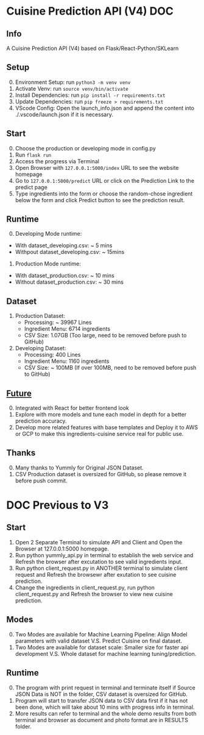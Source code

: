 # Cuisine Prediction API (V4) DOC

## Info
A Cuisine Prediction API (V4) based on Flask/React-Python/SKLearn

## Setup
0. Environment Setup: run `python3 -m venv venv`
1. Activate Venv: run `source venv/bin/activate`
2. Install Dependencies: run `pip install -r requirements.txt`
3. Update Dependencies: run `pip freeze > requirements.txt`
4. VScode Config: Open the launch_info.json and append the content into ./.vscode/launch.json if it is necessary.

## Start
0. Choose the production or developing mode in config.py
1. Run `flask run`
2. Access the progress via Terminal
3. Open Browser with `127.0.0.1:5000/index` URL to see the website homepage
4. Go to `127.0.0.1:5000/predict` URL or click on the Prediction Link to the predict page
5. Type ingredients into the form or choose the random-chose ingredient below the form and click Predict button to see the prediction result.

## Runtime
0. Developing Mode runtime:
- With dataset_developing.csv: ~ 5 mins
- Withpout dataset_developing.csv: ~ 15mins
1. Production Mode runtime:
- With dataset_production.csv: ~ 10 mins
- Without dataset_production.csv: ~ 30 mins

## Dataset
1. Production Dataset:
   - Processing: ~ 39967 Lines
   - Ingredient Menu: 6714 ingredients
   - CSV Size: 1.07GB (Too large, need to be removed before push to GitHub)
2. Developing Dataset:
   - Processing: 400 Lines
   - Ingredient Menu: 1160 ingredients
   - CSV Size: ~ 100MB (If over 100MB, need to be removed before push to GitHub)

## [Future](./DESIGN.md)
0. Integrated with React for better frontend look
1. Explore with more models and tune each model in depth for a better prediction accuracy.
2. Develop more related features with base templates and Deploy it to AWS or GCP to make this ingredients-cuisine service real for public use.

## Thanks
0. Many thanks to Yummly for Original JSON Dataset.
1. CSV Production dataset is oversized for GitHub, so please remove it before push commit.


# DOC Previous to V3
## Start
1. Open 2 Separate Terminal to simulate API and Client and Open the Browser at 127.0.0.1:5000 homepage.
2. Run python yummly_api.py in terminal to establish the web service and Refresh the browser after excutation to see valid ingredients input.
3. Run python client_request.py in ANOTHER terminal to simulate client request and Refresh the browsewr after exutation to see cuisine prediction.
4. Change the ingredients in client_request.py, run python client_request.py and Refresh the browser to view new cuisine prediction.

## Modes
0. Two Modes are available for Machine Learning Pipeline: Align Model parameters with valid dataset V.S. Predict Cuisine on final dataset.
1. Two Modes are available for dataset scale: Smaller size for faster api development V.S. Whole dataset for machine learning tuning/prediction.

## Runtime
0. The program with print request in terminal and terminate itself if Source JSON Data is NOT in the folder, CSV dataset is oversized for GitHub.
1. Program will start to transfer JSON data to CSV data first if it has not been done, which will take about 10 mins with progress info in terminal.
2. More results can refer to terminal and the whole demo results from both terminal and browser as document and photo format are in RESULTS folder.
